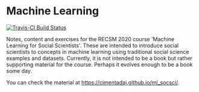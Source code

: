 # Machine Learning

[![Travis-CI Build Status](https://travis-ci.org/cimentadaj/ml_socsci.svg?branch=master)](https://travis-ci.org/cimentadaj/ml_socsci)

Notes, content and exercises for the RECSM 2020 course 'Machine Learning for Social Scientists'. These are intended to introduce social scientists to concepts in machine learning using traditional social science examples and datasets. Currently, it is not intended to be a book but rather supporting material for the course. Perhaps it evolves enough to be a book some day.

You can check the material at <https://cimentadaj.github.io/ml_socsci/>.
